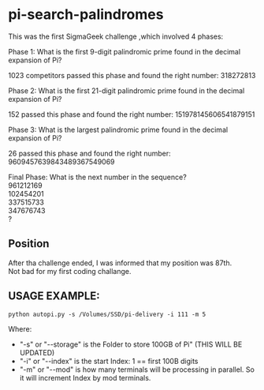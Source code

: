 # pi-search-palindromes  
This was the first SigmaGeek challenge ,which involved 4 phases:  
  
Phase 1: What is the first 9-digit palindromic prime found in the decimal expansion of Pi?   
  
1023 competitors passed this phase and found the right number: 318272813  
  
Phase 2: What is the first 21-digit palindromic prime found in the decimal expansion of Pi?   
  
152 passed this phase and found the right number: 151978145606541879151   

Phase 3: What is the largest palindromic prime found in the decimal expansion of Pi?   

26 passed this phase and found the right number: 9609457639843489367549069   
  
Final Phase: What is the next number in the sequence?   
961212169  
102454201  
337515733  
347676743  
?  
  

## Position  
After tha challenge ended, I was informed that my position was 87th.   
Not bad for my first coding challange.  

## USAGE EXAMPLE:  

```python autopi.py -s /Volumes/SSD/pi-delivery -i 111 -m 5```

Where:  
  *  "-s" or "--storage" is the Folder to store 100GB of Pi" (THIS WILL BE UPDATED)  
  *  "-i" or "--index" is the start Index: 1 == first 100B digits  
  *  "-m" or "--mod" is how many terminals will be processing in parallel. So it will increment Index by mod terminals.